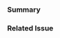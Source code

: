 <!--
Thank you for submitting a pull request!

Please verify that:

* [ ] Code is up-to-date with the `main` branch
* [ ] There are new or updated unit tests validating those changes
* [ ] You've successfully run `./gradlew build` locally

And finally, please fill out this entire template so that we can review your PR as quickly as possible.
-->

### Summary

<!--- Short summary of your changes -->

### Related Issue

<!-- 
Please, leave the issue link related to the PR.
If there is no issue for those changes, please, create the issue.
-->

